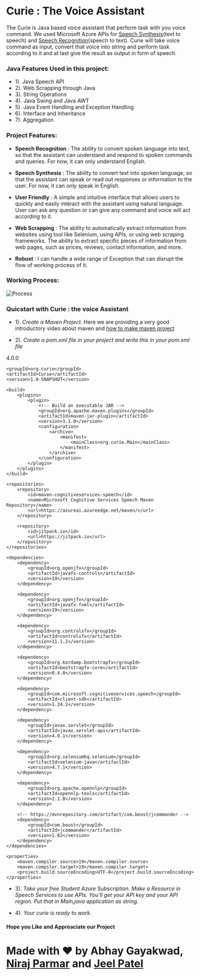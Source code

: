 # Curie : The Voice Assistant
The Curie is Java based voice assistant that perform task with you voice command. We used Microsoft Azure APIs for [Speech Synthesis](https://en.wikipedia.org/wiki/Speech_synthesis)(text to speech) and [Speech Recognition](https://en.wikipedia.org/wiki/Speech_recognition)(speech to text). Curie will take voice command as input, convert that voice into string and perform task according to it and at last give the result as output in form of speech.

### Java Features Used in this project:

- 1). Java Speech API
- 2). Web Scrapping through Java
- 3). String Operations
- 4). Java Swing and Java AWT
- 5). Java Event Handling and Exception Handling
- 6). Interface and Inheritance
 - 7).  Aggregation

### Project Features: 

- **Speech Recognition** : The ability to convert spoken language into text, so that the assistant can understand and respond to spoken commands and queries. For now, it can only understand English.

- **Speech Synthesis** : The ability to convert text into spoken language, so that the assistant can speak or read out responses or information to the user. For now, it can only speak in English.

- **User Friendly** : A simple and intuitive interface that allows users to quickly and easily interact with the assistant using natural language. User can ask any question or can give any command and voice will act according to it.

- **Web Scrapping** : The ability to automatically extract information from websites using tool like Selenium, using APIs, or using web scraping frameworks. The ability to extract specific pieces of information from web pages, such as prices, reviews, contact information, and more.

- **Robust** : I can handle a wide range of Exception that can disrupt the flow of working process of it.

### Working Process:

![Process]("C:\Users\p\Downloads\Process.jpg")

### Quicstart with Curie : the voice Assistant

- 1). *Create a Maven Project.* Here we are providing a very good introductory video about maven and [how to make maven project](https://www.youtube.com/watch?v=bSaBmXFym30)

- 2). *Create a pom.xml file in your project and write this in your pom.xml file*
<?xml version="1.0" encoding="UTF-8"?>
<project xmlns="http://maven.apache.org/POM/4.0.0"
         xmlns:xsi="http://www.w3.org/2001/XMLSchema-instance"
         xsi:schemaLocation="http://maven.apache.org/POM/4.0.0 http://maven.apache.org/xsd/maven-4.0.0.xsd">
    <modelVersion>4.0.0</modelVersion>

    <groupId>org.curie</groupId>
    <artifactId>Curie</artifactId>
    <version>1.0-SNAPSHOT</version>

    <build>
        <plugins>
            <plugin>
                <!-- Build an executable JAR -->
                <groupId>org.apache.maven.plugins</groupId>
                <artifactId>maven-jar-plugin</artifactId>
                <version>3.1.0</version>
                <configuration>
                    <archive>
                        <manifest>
                            <mainClass>org.curie.Main</mainClass>
                        </manifest>
                    </archive>
                </configuration>
            </plugin>
        </plugins>
    </build>

    <repositories>
        <repository>
            <id>maven-cognitiveservices-speech</id>
            <name>Microsoft Cognitive Services Speech Maven Repository</name>
            <url>https://azureai.azureedge.net/maven/</url>
        </repository>

        <repository>
            <id>jitpack.io</id>
            <url>https://jitpack.io</url>
        </repository>
    </repositories>

    <dependencies>
        <dependency>
            <groupId>org.openjfx</groupId>
            <artifactId>javafx-controls</artifactId>
            <version>19</version>
        </dependency>

        <dependency>
            <groupId>org.openjfx</groupId>
            <artifactId>javafx-fxml</artifactId>
            <version>19</version>
        </dependency>

        <dependency>
            <groupId>org.controlsfx</groupId>
            <artifactId>controlsfx</artifactId>
            <version>11.1.2</version>
        </dependency>

        <dependency>
            <groupId>org.kordamp.bootstrapfx</groupId>
            <artifactId>bootstrapfx-core</artifactId>
            <version>0.4.0</version>
        </dependency>

        <dependency>
            <groupId>com.microsoft.cognitiveservices.speech</groupId>
            <artifactId>client-sdk</artifactId>
            <version>1.24.2</version>
        </dependency>

        <dependency>
            <groupId>javax.servlet</groupId>
            <artifactId>javax.servlet-api</artifactId>
            <version>4.0.1</version>
        </dependency>

        <dependency>
            <groupId>org.seleniumhq.selenium</groupId>
            <artifactId>selenium-java</artifactId>
            <version>4.7.1</version>
        </dependency>

        <dependency>
            <groupId>org.apache.opennlp</groupId>
            <artifactId>opennlp-tools</artifactId>
            <version>2.1.0</version>
        </dependency>

        <!-- https://mvnrepository.com/artifact/com.beust/jcommander -->
        <dependency>
            <groupId>com.beust</groupId>
            <artifactId>jcommander</artifactId>
            <version>1.82</version>
        </dependency>
    </dependencies>

    <properties>
        <maven.compiler.source>19</maven.compiler.source>
        <maven.compiler.target>19</maven.compiler.target>
        <project.build.sourceEncoding>UTF-8</project.build.sourceEncoding>
    </properties>
</project>

- 3). *Take your free Student Azure Subscription. Make a Resource in Speech Services to use APIs. You'll get your API key and your API region. Put that in Main,java application as string.*

- 4). *Your curie is ready to work.*

#### Hope you Like and Appreaciate our Project

# Made with ❤️ by Abhay Gayakwad, [Niraj Parmar](https://github.com/Niraj1608) and [Jeel Patel](https://github.com/iamj33l)
